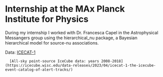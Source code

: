 # Internship at the MAx Planck Institute for Physics
During my internship I worked with Dr. Francesca Capel in the Astrophysical Messangers group using the hierarchical_nu package, a Bayesian hierarchical model for source-nu associations.

Data: [ICECAT-1](https://icecube.wisc.edu/data-releases/2023/04/icecat-1-the-icecube-event-catalog-of-alert-tracks/) 

      [All-sky point-source IceCube data: years 2008-2018](https://icecube.wisc.edu/data-releases/2023/04/icecat-1-the-icecube-event-catalog-of-alert-tracks/)
